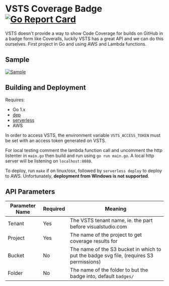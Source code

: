 ﻿# VSTS Coverage Badge [![Go Report Card](https://goreportcard.com/badge/github.com/dwragge/vsts-coverage-badge)](https://goreportcard.com/report/github.com/dwragge/vsts-coverage-badge)
VSTS doesn't provide a way to show Code Coverage for builds on GitHub in a badge form like Coveralls, luckily VSTS has a great API and we can do this ourselves. First project in Go and using AWS and Lambda functions.

## Sample
[![Sample](https://118lmessn7.execute-api.ap-southeast-2.amazonaws.com/dev/vsts-coverage-badge?Tenant=Dymajo&Project=Dymajo%20Transfer)](https://118lmessn7.execute-api.ap-southeast-2.amazonaws.com/dev/vsts-coverage-badge?Tenant=Dymajo&Project=Dymajo%20Transfer)

## Building and Deployment
Requires:
 - Go 1.x
 - [dep](https://github.com/golang/dep)
 - [serverless](https://www.serverless.com)
 - AWS

In order to access VSTS, the environment variable `VSTS_ACCESS_TOKEN` must be set with an access token generated on VSTS.

For local testing comment the lambda function call and uncomment the http listenter in `main.go` then build and run using `go run main.go`. A local http server will be listening on `localhost:8080`.

To deploy, run `make` if on linux/osx, followed by `serverless deploy` to deploy to AWS. Unfortunately, **deployment from Windows is not supported**.

## API Parameters
| Parameter Name | Required | Meaning |
| -------------- | -------- | ------- |
| Tenant         | Yes      | The VSTS tenant name, ie. the part before visualstudio.com |
| Project | Yes | The name of the project to get coverage results for |
| Bucket | No | The name of the S3 bucket in which to put the badge svg file, (requires S3 permissions) |
| Folder | No | The name of the folder to but the badge into, default `badges/`
